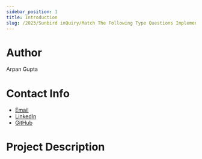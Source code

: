 ```yaml
---
sidebar_position: 1
title: Introduction
slug: /2023/Sunbird inQuiry/Match The Following Type Questions Implementation
---
```



# Author
Arpan Gupta

# Contact Info
-   [Email](mailto:arpan6095@gmail.com)
-   [LinkedIn](https://www.linkedin.com/in/gupta-arpan/)
-   [GitHub](https://github.com/gupta-arpan)

# Project Description

